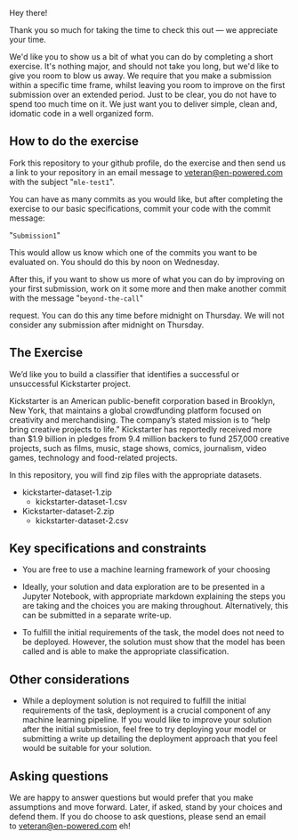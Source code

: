 Hey there!

Thank you so much for taking the time to check this out — we appreciate your time.

We'd like you to show us a bit of what you can do by completing a short exercise. It's nothing major, and should not take you long, but we'd like to give you room to blow us away.
We require that you make a submission within a specific time frame, whilst leaving you room to improve on the first submission over an extended period. 
Just to be clear, you do not have to spend too much time on it. We just want you to deliver simple, clean and, idomatic code in a well organized form.

## How to do the exercise

Fork this repository to your github profile, do the exercise and then send us a link to your repository in an email message to veteran@en-powered.com with the subject "``mle-test1``".

You can have as many commits as you would like, but after completing the exercise
to our basic specifications, commit your code with the commit message:

"``Submission1``"

This would allow us know which one of the commits you want to be evaluated on.
You should do this by noon on Wednesday.

After this, if you want to show us more of what you can do by improving on your
first submission, work on it some more and then make another commit with the
message "``beyond-the-call``"

request. You can do this any time before midnight on Thursday. We will not
consider any submission after midnight on Thursday.

## The Exercise

We’d like you to build a classifier that identifies a successful or unsuccessful Kickstarter project.

Kickstarter is an American public-benefit corporation based in Brooklyn, New York, that maintains a global crowdfunding platform focused on creativity and merchandising. The company’s stated mission is to  “help bring creative projects to life.” Kickstarter has reportedly received more than $1.9 billion in pledges from 9.4 million backers to fund 257,000 creative projects, such as films, music, stage shows, comics, journalism, video games, technology and food-related projects.

In this repository, you will find zip files with the appropriate datasets.

  - kickstarter-dataset-1.zip
    - kickstarter-dataset-1.csv
  - Kickstarter-dataset-2.zip
    - kickstarter-dataset-2.csv
    
## Key specifications and constraints

- You are free to use a machine learning framework of your choosing

- Ideally, your solution and data exploration are to be presented in a Jupyter Notebook, with appropriate markdown explaining the steps you are taking and the choices you are making throughout. Alternatively, this can be submitted in a separate write-up.

- To fulfill the initial requirements of the task, the model does not need to be deployed. However, the solution must show that the model has been called and is able to make the appropriate classification.

## Other considerations

- While a deployment solution is not required to fulfill the initial requirements of the task, deployment is a crucial component of any machine learning pipeline. If you would like to improve your solution after the initial submission, feel free to try deploying your model or submitting a write up detailing the deployment approach that you feel would be suitable for your solution.

## Asking questions

We are happy to answer questions but would prefer that you make assumptions and move forward. Later, if asked, stand by your choices and defend them. If you do choose to ask questions, please send an email to veteran@en-powered.com eh! 
